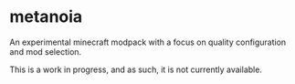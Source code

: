 # metanoia

An experimental minecraft modpack with a focus on quality configuration and mod selection.

This is a work in progress, and as such, it is not currently available.
